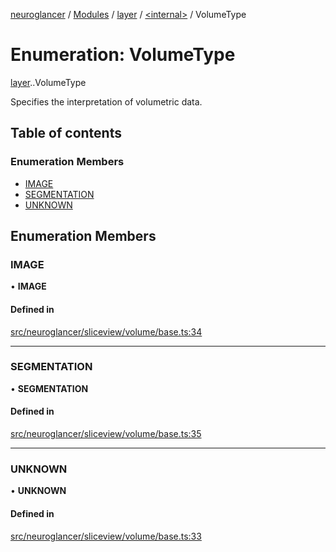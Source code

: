 [neuroglancer](../README.md) / [Modules](../modules.md) / [layer](../modules/layer.md) / [<internal\>](../modules/layer._internal_.md) / VolumeType

# Enumeration: VolumeType

[layer](../modules/layer.md).[<internal>](../modules/layer._internal_.md).VolumeType

Specifies the interpretation of volumetric data.

## Table of contents

### Enumeration Members

- [IMAGE](layer._internal_.VolumeType.md#image)
- [SEGMENTATION](layer._internal_.VolumeType.md#segmentation)
- [UNKNOWN](layer._internal_.VolumeType.md#unknown)

## Enumeration Members

### IMAGE

• **IMAGE**

#### Defined in

[src/neuroglancer/sliceview/volume/base.ts:34](https://github.com/ActiveBrainAtlas2/neuroglancer/blob/540617bc/src/neuroglancer/sliceview/volume/base.ts#L34)

___

### SEGMENTATION

• **SEGMENTATION**

#### Defined in

[src/neuroglancer/sliceview/volume/base.ts:35](https://github.com/ActiveBrainAtlas2/neuroglancer/blob/540617bc/src/neuroglancer/sliceview/volume/base.ts#L35)

___

### UNKNOWN

• **UNKNOWN**

#### Defined in

[src/neuroglancer/sliceview/volume/base.ts:33](https://github.com/ActiveBrainAtlas2/neuroglancer/blob/540617bc/src/neuroglancer/sliceview/volume/base.ts#L33)
